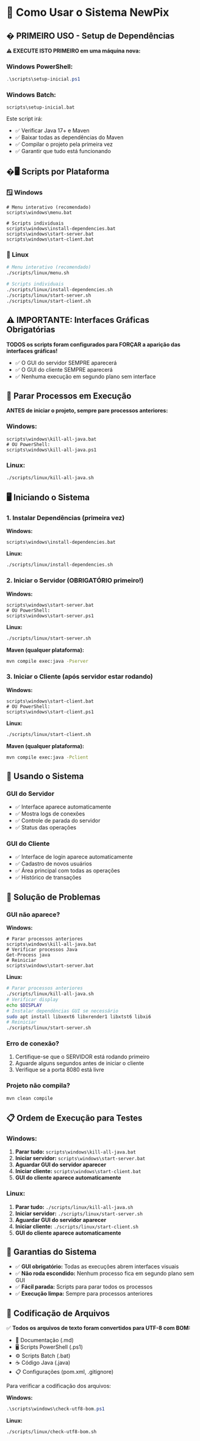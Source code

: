 ﻿# 🚀 Como Usar o Sistema NewPix

## � PRIMEIRO USO - Setup de Dependências

**⚠️ EXECUTE ISTO PRIMEIRO em uma máquina nova:**

### Windows PowerShell:
```powershell
.\scripts\setup-inicial.ps1
```

### Windows Batch:
```batch
scripts\setup-inicial.bat
```

Este script irá:
- ✅ Verificar Java 17+ e Maven
- ✅ Baixar todas as dependências do Maven
- ✅ Compilar o projeto pela primeira vez
- ✅ Garantir que tudo está funcionando

## �🖥️ Scripts por Plataforma

### 🪟 Windows
```batch
# Menu interativo (recomendado)
scripts\windows\menu.bat

# Scripts individuais
scripts\windows\install-dependencies.bat
scripts\windows\start-server.bat
scripts\windows\start-client.bat
```

### 🐧 Linux  
```bash
# Menu interativo (recomendado)
./scripts/linux/menu.sh

# Scripts individuais
./scripts/linux/install-dependencies.sh
./scripts/linux/start-server.sh
./scripts/linux/start-client.sh
```

## ⚠️ IMPORTANTE: Interfaces Gráficas Obrigatórias

**TODOS os scripts foram configurados para FORÇAR a aparição das interfaces gráficas!**
- ✅ O GUI do servidor SEMPRE aparecerá
- ✅ O GUI do cliente SEMPRE aparecerá  
- ✅ Nenhuma execução em segundo plano sem interface

## 🛑 Parar Processos em Execução

**ANTES de iniciar o projeto, sempre pare processos anteriores:**

### Windows:
```batch
scripts\windows\kill-all-java.bat
# OU PowerShell:
scripts\windows\kill-all-java.ps1
```

### Linux:
```bash
./scripts/linux/kill-all-java.sh
```

## 🖥️ Iniciando o Sistema

### 1. Instalar Dependências (primeira vez)

**Windows:**
```batch
scripts\windows\install-dependencies.bat
```

**Linux:**
```bash
./scripts/linux/install-dependencies.sh
```

### 2. Iniciar o Servidor (OBRIGATÓRIO primeiro!)

**Windows:**
```batch
scripts\windows\start-server.bat
# OU PowerShell:
scripts\windows\start-server.ps1
```

**Linux:**
```bash
./scripts/linux/start-server.sh
```

**Maven (qualquer plataforma):**
```bash
mvn compile exec:java -Pserver
```

### 3. Iniciar o Cliente (após servidor estar rodando)

**Windows:**
```batch
scripts\windows\start-client.bat
# OU PowerShell:
scripts\windows\start-client.ps1
```

**Linux:**
```bash
./scripts/linux/start-client.sh
```

**Maven (qualquer plataforma):**
```bash
mvn compile exec:java -Pclient
```

## 📱 Usando o Sistema

### GUI do Servidor
- ✅ Interface aparece automaticamente
- ✅ Mostra logs de conexões
- ✅ Controle de parada do servidor
- ✅ Status das operações

### GUI do Cliente  
- ✅ Interface de login aparece automaticamente
- ✅ Cadastro de novos usuários
- ✅ Área principal com todas as operações
- ✅ Histórico de transações

## 🔧 Solução de Problemas

### GUI não aparece?

**Windows:**
```batch
# Parar processos anteriores
scripts\windows\kill-all-java.bat
# Verificar processos Java
Get-Process java
# Reiniciar
scripts\windows\start-server.bat
```

**Linux:**
```bash
# Parar processos anteriores  
./scripts/linux/kill-all-java.sh
# Verificar display
echo $DISPLAY
# Instalar dependências GUI se necessário
sudo apt install libxext6 libxrender1 libxtst6 libxi6
# Reiniciar
./scripts/linux/start-server.sh
```

### Erro de conexão?
1. Certifique-se que o SERVIDOR está rodando primeiro
2. Aguarde alguns segundos antes de iniciar o cliente
3. Verifique se a porta 8080 está livre

### Projeto não compila?
```bash
mvn clean compile
```

## 📋 Ordem de Execução para Testes

### Windows:
1. **Parar tudo:** `scripts\windows\kill-all-java.bat`
2. **Iniciar servidor:** `scripts\windows\start-server.bat`  
3. **Aguardar GUI do servidor aparecer**
4. **Iniciar cliente:** `scripts\windows\start-client.bat`
5. **GUI do cliente aparece automaticamente**

### Linux:
1. **Parar tudo:** `./scripts/linux/kill-all-java.sh`
2. **Iniciar servidor:** `./scripts/linux/start-server.sh`  
3. **Aguardar GUI do servidor aparecer**
4. **Iniciar cliente:** `./scripts/linux/start-client.sh`
5. **GUI do cliente aparece automaticamente**

## 🎯 Garantias do Sistema

- ✅ **GUI obrigatório:** Todas as execuções abrem interfaces visuais
- ✅ **Não roda escondido:** Nenhum processo fica em segundo plano sem GUI
- ✅ **Fácil parada:** Scripts para parar todos os processos
- ✅ **Execução limpa:** Sempre para processos anteriores

## 📝 Codificação de Arquivos

✅ **Todos os arquivos de texto foram convertidos para UTF-8 com BOM:**
- 📄 Documentação (.md)
- 🖥️ Scripts PowerShell (.ps1) 
- ⚙️ Scripts Batch (.bat)
- ☕ Código Java (.java)
- 📋 Configurações (pom.xml, .gitignore)

Para verificar a codificação dos arquivos:

**Windows:**
```powershell
.\scripts\windows\check-utf8-bom.ps1
```

**Linux:**
```bash
./scripts/linux/check-utf8-bom.sh
```